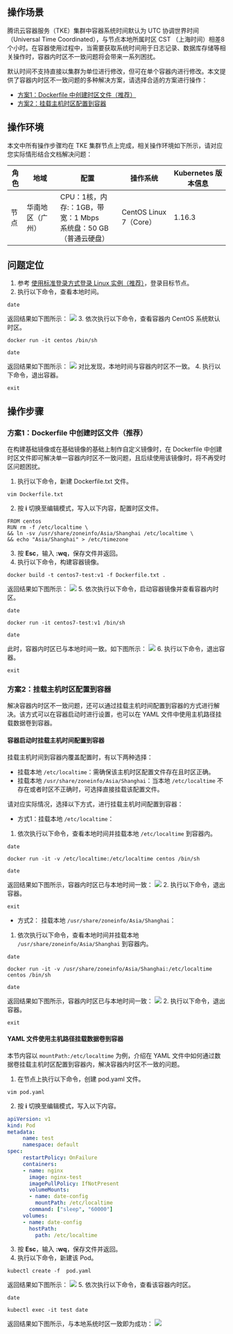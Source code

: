 ## 操作场景
腾讯云容器服务（TKE）集群中容器系统时间默认为 UTC 协调世界时间 （Universal Time Coordinated），与节点本地所属时区 CST （上海时间）相差8个小时。在容器使用过程中，当需要获取系统时间用于日志记录、数据库存储等相关操作时，容器内时区不一致问题将会带来一系列困扰。

默认时间不支持直接以集群为单位进行修改，但可在单个容器内进行修改。本文提供了容器内时区不一致问题的多种解决方案，请选择合适的方案进行操作：
- [方案1：Dockerfile 中创建时区文件（推荐）](#createDockerFile)
- [方案2：挂载主机时区配置到容器](#mount)

## 操作环境

本文中所有操作步骤均在 TKE 集群节点上完成，相关操作环境如下所示，请对应您实际情形结合文档解决问题：

| 角色 | 地域 | 配置 | 操作系统 | Kubernetes 版本信息 |
|---|---|---|---|---|
| 节点 | 华南地区（广州）| CPU：1核，内存:：1GB，带宽：1 Mbps<br>系统盘：50 GB（普通云硬盘） | CentOS Linux 7（Core）| 1.16.3 |


## 问题定位

1. 参考 [使用标准登录方式登录 Linux 实例（推荐）](https://cloud.tencent.com/document/product/213/5436)，登录目标节点。
2. 执行以下命令，查看本地时间。
```
date
```
返回结果如下图所示：
![](https://main.qcloudimg.com/raw/7c1572281bd2a07a6f98df1bb2bfe10e.png)
3. 依次执行以下命令，查看容器内 CentOS 系统默认时区。
```
docker run -it centos /bin/sh
```
```
date
```
返回结果如下图所示：
![](https://main.qcloudimg.com/raw/7c4dd6596c82992c209187eece347367.png)
对比发现，本地时间与容器内时区不一致。
4. 执行以下命令，退出容器。
```
exit
```

## 操作步骤

### 方案1：Dockerfile 中创建时区文件（推荐）[](id:createDockerFile)

在构建基础镜像或在基础镜像的基础上制作自定义镜像时，在 Dockerfile 中创建时区文件即可解决单一容器内时区不一致问题，且后续使用该镜像时，将不再受时区问题困扰。

1. 执行以下命令，新建 Dockerfile.txt 文件。
```
vim Dockerfile.txt
```
2. 按 **i** 切换至编辑模式，写入以下内容，配置时区文件。
```
FROM centos
RUN rm -f /etc/localtime \
&& ln -sv /usr/share/zoneinfo/Asia/Shanghai /etc/localtime \
&& echo "Asia/Shanghai" > /etc/timezone
```
3. 按 **Esc**，输入 **:wq**，保存文件并返回。
4. 执行以下命令，构建容器镜像。
```
docker build -t centos7-test:v1 -f Dockerfile.txt .
```
返回结果如下图所示：
![](https://main.qcloudimg.com/raw/9e6594183e3f645eb90add73b9b99d50.png)
5. 依次执行以下命令，启动容器镜像并查看容器内时区。
```
date
```
```
docker run -it centos7-test:v1 /bin/sh
```
```
date
```
此时，容器内时区已与本地时间一致。如下图所示：
![](https://main.qcloudimg.com/raw/ecfd7efc0a235b1d3e0c996a618d79f4.png)
6. 执行以下命令，退出容器。
```
exit
```

### 方案2：挂载主机时区配置到容器[](id:mount)
解决容器内时区不一致问题，还可以通过挂载主机时间配置到容器的方式进行解决。该方式可以在容器启动时进行设置，也可以在 YAML 文件中使用主机路径挂载数据卷到容器。



#### 容器启动时挂载主机时间配置到容器
挂载主机时间到容器内覆盖配置时，有以下两种选择：
- 挂载本地 `/etc/localtime`：需确保该主机时区配置文件存在且时区正确。
- 挂载本地 `/usr/share/zoneinfo/Asia/Shanghai`：当本地 `/etc/localtime` 不存在或者时区不正确时，可选择直接挂载该配置文件。

请对应实际情况，选择以下方式，进行挂载主机时间配置到容器：

- 方式1：挂载本地 `/etc/localtime`：
 1. 依次执行以下命令，查看本地时间并挂载本地 `/etc/localtime` 到容器内。
```
date
```
```
docker run -it -v /etc/localtime:/etc/localtime centos /bin/sh
```
```
date
```
返回结果如下图所示，容器内时区已与本地时间一致：
![](https://main.qcloudimg.com/raw/0387facb9f0fba5784a6d7e23ff8624a.png)
 2. 执行以下命令，退出容器。
```
exit
```

- 方式2： 挂载本地 `/usr/share/zoneinfo/Asia/Shanghai`：
 1. 依次执行以下命令，查看本地时间并挂载本地 `/usr/share/zoneinfo/Asia/Shanghai` 到容器内。
```
date
```
```
docker run -it -v /usr/share/zoneinfo/Asia/Shanghai:/etc/localtime centos /bin/sh
```
```
date
```
返回结果如下图所示，容器内时区已与本地时间一致：
![](https://main.qcloudimg.com/raw/d5c1e5507b768aa415badfce5d8c8faa.png)
 2. 执行以下命令，退出容器。
```
exit
```

#### YAML 文件使用主机路径挂载数据卷到容器

本节内容以 `mountPath:/etc/localtime` 为例，介绍在 YAML 文件中如何通过数据卷挂载主机时区配置到容器内，解决容器内时区不一致的问题。

1. 在节点上执行以下命令，创建 pod.yaml 文件。
```
vim pod.yaml
```
2. 按 **i** 切换至编辑模式，写入以下内容。
```yaml
apiVersion: v1
kind: Pod
metadata:
     name: test
     namespace: default
spec:
     restartPolicy: OnFailure
     containers:
     - name: nginx
       image: nginx-test
       imagePullPolicy: IfNotPresent
       volumeMounts:
       - name: date-config
         mountPath: /etc/localtime
       command: ["sleep", "60000"]
     volumes:
     - name: date-config
       hostPath:
         path: /etc/localtime
```
3. 按 **Esc**，输入 **:wq**，保存文件并返回。
4. 执行以下命令，新建该 Pod。
```
kubectl create -f  pod.yaml
```
返回结果如下图所示：
![](https://main.qcloudimg.com/raw/e4b977a6f370d3ea83f403bb30c7ae2c.png)
5. 依次执行以下命令，查看该容器内时区。
```
date
```
```
kubectl exec -it test date
```
返回结果如下图所示，与本地系统时区一致即为成功：
![](https://main.qcloudimg.com/raw/416b050b83d4888bb1a202aff234c39e.png)



　


